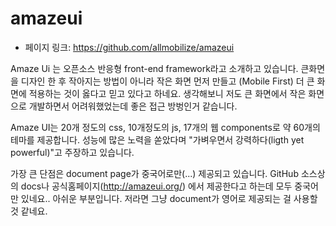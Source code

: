 # amazeui
 - 페이지 링크: https://github.com/allmobilize/amazeui

Amaze Ui 는 오픈소스 반응형 front-end framework라고 소개하고 있습니다. 큰화면을 디자인 한 후 
작아지는 방법이 아니라 작은 화면 먼저 만들고 (Mobile First) 더 큰 화면에 적용하는 것이 옳다고 믿고 있다고 하네요. 
생각해보니 저도 큰 화면에서 작은 화면으로 개발하면서 어려워했었는데 좋은 접근 방벙인거 같습니다.

Amaze UI는 20개 정도의 css, 10개정도의 js, 17개의 웹 components로 약 60개의 테마를 제공합니다. 성능에 많은 노력을 
쏟았다며 "가벼우면서 강력하다(ligth yet powerful)"고 주장하고 있습니다. 

가장 큰 단점은 document page가 중국어로만(...) 제공되고 있습니다. GitHub 소스상의 docs나 공식홈페이지(http://amazeui.org/) 에서 제공한다고 하는데 모두 중국어만 있네요.. 아쉬운 부분입니다. 저라면 그냥 document가 영어로 제공되는 걸 사용할 것 같네요.
 